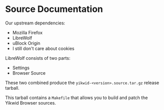 Source Documentation
====================

Our upstream dependencies:

* Mozilla Firefox
* LibreWolf
* uBlock Origin
* I still don't care about cookies

LibreWolf consists of two parts:

* Settings
* Browser Source

These two combined produce the `yikwid-<version>.source.tar.gz` release tarball.

This tarball contains a `Makefile` that allows you to build and patch the Yikwid Browser sources.

